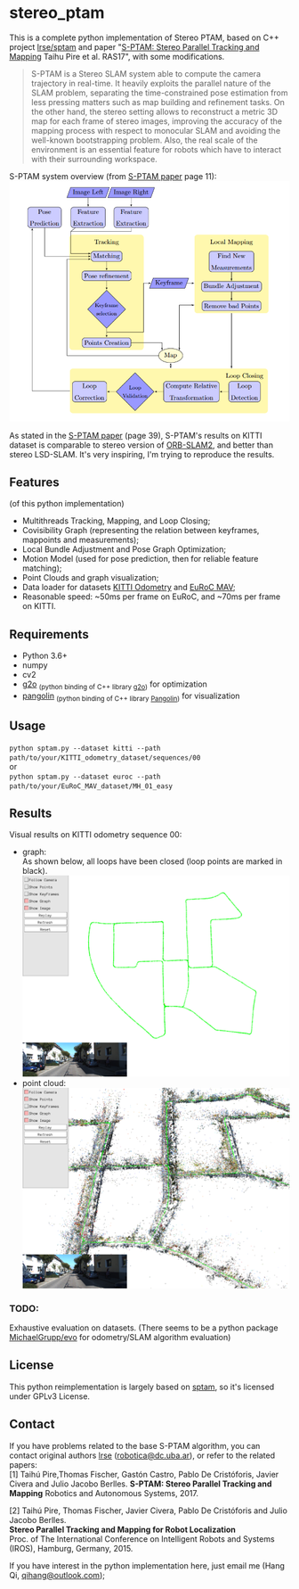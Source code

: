 # stereo_ptam

This is a complete python implementation of Stereo PTAM, based on C++ project [lrse/sptam](https://github.com/lrse/sptam) and paper "[S-PTAM: Stereo Parallel Tracking and Mapping](http://webdiis.unizar.es/~jcivera/papers/pire_etal_ras17.pdf)  Taihu Pire et al. RAS17", with some modifications.   

> S-PTAM is a Stereo SLAM system able to compute the camera trajectory in real-time. It heavily exploits the parallel nature of the SLAM problem, separating the time-constrained pose estimation from less pressing matters such as map building and refinement tasks. On the other hand, the stereo setting allows to reconstruct a metric 3D map for each frame of stereo images, improving the accuracy of the mapping process with respect to monocular SLAM and avoiding the well-known bootstrapping problem. Also, the real scale of the environment is an essential feature for robots which have to interact with their surrounding workspace.   

S-PTAM system overview (from [S-PTAM paper](http://webdiis.unizar.es/~jcivera/papers/pire_etal_ras17.pdf) page 11):  
![](imgs/sptam_overview.png)

As stated in the [S-PTAM paper](http://webdiis.unizar.es/~jcivera/papers/pire_etal_ras17.pdf) (page 39), S-PTAM's results on KITTI dataset is comparable to stereo version of [ORB-SLAM2](https://github.com/raulmur/ORB_SLAM2), and better than stereo LSD-SLAM. It's very inspiring, I'm trying to reproduce the results.


## Features 
(of this python implementation)
* Multithreads Tracking, Mapping, and Loop Closing;
* Covisibility Graph (representing the relation between keyframes, mappoints and measurements);
* Local Bundle Adjustment and Pose Graph Optimization;
* Motion Model (used for pose prediction, then for reliable feature matching);
* Point Clouds and graph visualization;
* Data loader for datasets [KITTI Odometry](http://www.cvlibs.net/datasets/kitti/eval_odometry.php) and [EuRoC MAV](http://projects.asl.ethz.ch/datasets/doku.php?id=kmavvisualinertialdatasets);
* Reasonable speed: ~50ms per frame on EuRoC, and ~70ms per frame on KITTI.

## Requirements
* Python 3.6+
* numpy
* cv2
* [g2o](https://github.com/uoip/g2opy) <sub>(python binding of C++ library [g2o](https://github.com/RainerKuemmerle/g2o))</sub> for optimization
* [pangolin](https://github.com/uoip/pangolin) <sub>(python binding of C++ library [Pangolin](http://github.com/stevenlovegrove/Pangolin))</sub> for visualization

## Usage
`python sptam.py --dataset kitti --path path/to/your/KITTI_odometry_dataset/sequences/00`  
or  
`python sptam.py --dataset euroc --path path/to/your/EuRoC_MAV_dataset/MH_01_easy`

## Results
Visual results on KITTI odometry sequence 00:   
* graph:  
As shown below, all loops have been closed (loop points are marked in black).   
![](imgs/pose_graph.png)   
* point cloud:   
![](imgs/point_cloud.png)


### TODO:
Exhaustive evaluation on datasets. (There seems to be a python package [MichaelGrupp/evo](https://github.com/MichaelGrupp/evo) for odometry/SLAM algorithm evaluation)

## License
This python reimplementation is largely based on [sptam](https://github.com/lrse/sptam), so it's licensed under GPLv3 License. 

## Contact
If you have problems related to the base S-PTAM algorithm, you can contact original authors [lrse](https://github.com/lrse) (robotica@dc.uba.ar), or refer to the related papers:  
[1]  Taihú Pire,Thomas Fischer, Gastón Castro, Pablo De Cristóforis, Javier Civera and Julio Jacobo Berlles.
**S-PTAM: Stereo Parallel Tracking and Mapping**
Robotics and Autonomous Systems, 2017.  

[2] Taihú Pire, Thomas Fischer, Javier Civera, Pablo De Cristóforis and Julio Jacobo Berlles.  
**Stereo Parallel Tracking and Mapping for Robot Localization**  
Proc. of The International Conference on Intelligent Robots and Systems (IROS), Hamburg, Germany, 2015.  


If you have interest in the python implementation here, just email me (Hang Qi, qihang@outlook.com);